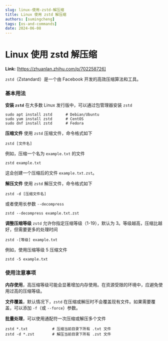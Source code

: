 ```yaml
---
slug: linux-使用-zstd-解压缩
title: Linux 使用 zstd 解压缩
authors: [sumingcheng]
tags: [os-and-commands]
date: 2024-06-08
---
```


# Linux 使用 zstd 解压缩



 **Link:** [https://zhuanlan.zhihu.com/p/702258726]



`zstd`（Zstandard）是一个由 Facebook 开发的高效压缩算法和工具。

### 基本用法  

**安装 `zstd`** 在大多数 Linux 发行版中，可以通过包管理器安装 `zstd`

```
sudo apt install zstd      # Debian/Ubuntu
sudo yum install zstd      # CentOS
sudo dnf install zstd      # Fedora
```

**压缩文件** 使用 `zstd` 压缩文件，命令格式如下

```
zstd [文件名]
```

例如，压缩一个名为 `example.txt` 的文件

```
zstd example.txt
```

这会创建一个压缩后的文件 `example.txt.zst`。

**解压文件** 使用 `zstd` 解压文件，命令格式如下

```
zstd -d [压缩文件名]
```

或者使用长参数 `--decompress`

```
zstd --decompress example.txt.zst
```

**调整压缩等级** `zstd` 允许你指定压缩等级（1-19），默认为 3。等级越高，压缩比越好，但需要更多的处理时间

```
zstd -[等级] example.txt
```

例如，使用压缩等级 5 压缩文件

```
zstd -5 example.txt
```
### 使用注意事项  

**内存使用**，高压缩等级可能会显著增加内存使用。在资源受限的环境中，应避免使用过高的压缩等级。

**文件覆盖**，默认情况下，`zstd` 在压缩或解压时不会覆盖现有文件。如果需要覆盖，可以添加 `-f`（或 `--force`）参数。

**批量处理**，可以使用通配符一次压缩或解压多个文件

```
zstd *.txt           # 压缩当前目录下所有 .txt 文件
zstd -d *.zst        # 解压当前目录下所有 .zst 文件
```